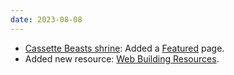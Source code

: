 ```yaml
---
date: 2023-08-08
---
```


* [Cassette Beasts shrine](/shrines/cassettebeasts/): Added a [Featured](/shrines/cassettebeasts/featured) page.
* Added new resource: [Web Building Resources](/resources/web-building-resources.html).